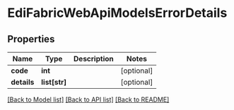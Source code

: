 # EdiFabricWebApiModelsErrorDetails

## Properties
Name | Type | Description | Notes
------------ | ------------- | ------------- | -------------
**code** | **int** |  | [optional] 
**details** | **list[str]** |  | [optional] 

[[Back to Model list]](../README.md#documentation-for-models) [[Back to API list]](../README.md#documentation-for-api-endpoints) [[Back to README]](../README.md)


